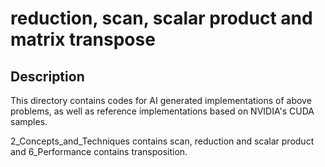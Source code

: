 # reduction, scan, scalar product and matrix transpose

## Description

This directory contains codes for AI generated implementations of above problems, as well as reference implementations based on NVIDIA's CUDA samples.

2_Concepts_and_Techniques contains scan, reduction and scalar product and 6_Performance contains transposition.


